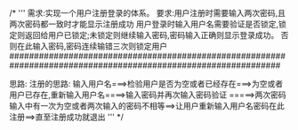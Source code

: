 /*
'''
需求:实现一个用户注册登录的体系。
要求:用户注册时需要输入两次密码,且两次密码都一致时才能显示注册成功
	 用户登录时输入用户名需要验证是否锁定,锁定则返回给用户已锁定;未锁定则继续输入密码,密码输入正确则显示登录成功。
否则在此输入密码,密码连续输错三次则锁定用户
###############################################################################################################

思路:
	注册的思路:
		输入用户名===>检验用户是否为空或者已经存在===>为空或者用户已存在,重新输入用户名====>输入密码并再次输入密码验证
=====>两次密码输入中有一次为空或者两次输入的密码不相等==>让用户重新输入用户名密码在此注册==>直至注册成功就退出
'''
*/

